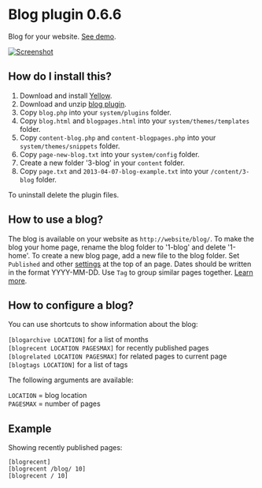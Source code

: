 Blog plugin 0.6.6
=================
Blog for your website. [See demo](http://developers.datenstrom.se/plugins/blog-plugin/).

[![Screenshot](blog-plugin.jpg?raw=true)](http://developers.datenstrom.se/plugins/blog-plugin/)

How do I install this?
----------------------
1. Download and install [Yellow](https://github.com/datenstrom/yellow/).
2. Download and unzip [blog plugin](https://github.com/datenstrom/yellow-plugins/raw/master/zip/blog.zip).
3. Copy `blog.php` into your `system/plugins` folder.
4. Copy `blog.html` and `blogpages.html` into your `system/themes/templates` folder.
5. Copy `content-blog.php` and `content-blogpages.php` into your `system/themes/snippets` folder.
6. Copy `page-new-blog.txt` into your `system/config` folder.
7. Create a new folder '3-blog' in your `content` folder.
8. Copy `page.txt` and `2013-04-07-blog-example.txt` into your `/content/3-blog` folder.

To uninstall delete the plugin files.

How to use a blog?
------------------
The blog is available on your website as `http://website/blog/`. To make the blog your home page, rename the blog folder to '1-blog' and delete '1-home'. To create a new blog page, add a new file to the blog folder. Set `Published` and other [settings](http://developers.datenstrom.se/help/markdown-cheat-sheet#settings) at the top of an page. Dates should be written in the format YYYY-MM-DD. Use `Tag` to group similar pages together. [Learn more](http://developers.datenstrom.se/help/how-to-make-a-blog).

How to configure a blog?
------------------------
You can use shortcuts to show information about the blog:

`[blogarchive LOCATION]` for a list of months  
`[blogrecent LOCATION PAGESMAX]` for recently published pages  
`[blogrelated LOCATION PAGESMAX]` for related pages to current page  
`[blogtags LOCATION]` for a list of tags  

The following arguments are available:

`LOCATION` = blog location  
`PAGESMAX` = number of pages  

Example
-------
Showing recently published pages:

    [blogrecent]
    [blogrecent /blog/ 10]
    [blogrecent / 10]

